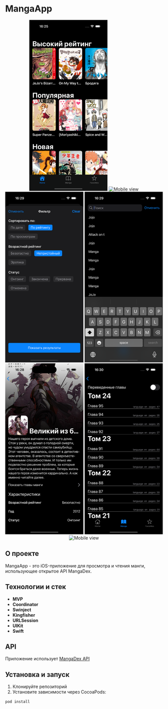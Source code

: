 # MangaApp

<div align="center">
    <img src="./arts/HomeScreen.png" alt="Mobile view" width="250"/>
    <img src="./arts/MangaList.png" alt="Mobile view" width="250"/>
    <img src="./arts/Filter.png" alt="Mobile view" width="250"/>
    <img src="./arts/History.png" alt="Mobile view" width="250"/>
    <img src="./arts/MangaDetail.png" alt="Mobile view" width="250"/>
    <img src="./arts/Chapters.png" alt="Mobile view" width="250"/>
    <img src="./arts/ChapterDetail.png" alt="Mobile view" width="250"/>
</div>

## О проекте

MangaApp - это iOS-приложение для просмотра и чтения манги, использующее открытое API MangaDex.

## Технологии и стек
- **MVP**
- **Coordinator**
- **Swinject**
- **Kingfisher**
- **URLSession**
- **UIKit**
- **Swift**

## API
Приложение использует [MangaDex API](https://api.mangadex.org/)

## Установка и запуск

1. Клонируйте репозиторий
2. Установите зависимости через CocoaPods:
```bash
pod install
```
